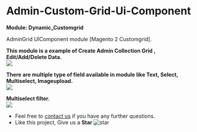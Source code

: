 # Admin-Custom-Grid-Ui-Component

<b>Module: Dynamic_Customgrid</b>

AdminGrid UIComponent module [Magento 2 Customgrid].

<b>This module is a example of Create Admin Collection Grid , Edit/Add/Delete Data.</b> <br>
<img src="https://web2.dddemo.net/magento74/php/Grid.png" />

<b>There are multiple type of field available in module like Text, Select, Multiselect, Imageupload.</b><br>
<img src="https://web2.dddemo.net/magento74/php/edit.png" />

<b>Multiselect filter.</b><br>
<img src="https://web2.dddemo.net/magento74/php/Filter.png" />

- Feel free to [contact us](sherlockdeny@gmail.com) if you have any further questions.
- Like this project, Give us a **Star** ![star](https://i.imgur.com/S8e0ctO.png)
